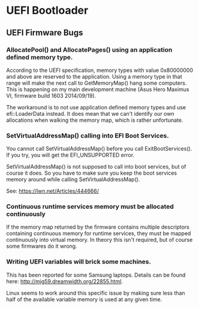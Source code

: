 UEFI Bootloader
===============


UEFI Firmware Bugs
------------------

### AllocatePool() and AllocatePages() using an application defined memory type.

According to the UEFI specification, memory types with value 0x80000000
and above are reserved to the application. Using a memory type in that
range will make the next call to GetMemoryMap() hang some computers. This
is happening on my main development machine (Asus Hero Maximus VI,
firmware build 1603 2014/09/19).

The workaround is to not use application defined memory types and use
efi::LoaderData instead. It does mean that we can't identify our own
allocations when walking the memory map, which is rather unfortunate.


### SetVirtualAddressMap() calling into EFI Boot Services.

You cannot call SetVirtualAddressMap() before you call ExitBootServices().
If you try, you will get the EFI_UNSUPPORTED error.

SetVirtualAddressMap() is not supposed to call into boot services, but
of course it does. So you have to make sure you keep the boot services
memory around while calling SetVirtualAddressMap().

See: https://lwn.net/Articles/444666/


### Continuous runtime services memory must be allocated continuously

If the memory map returned by the firmware contains multiple descriptors
containing continuous memory for runtime services, they must be mapped
continuously into virtual memory. In theory this isn't required, but of
course some firmwares do it wrong.


### Writing UEFI variables will brick some machines.

This has been reported for some Samsung laptops. Details can be found
here: http://mjg59.dreamwidth.org/22855.html.

Linux seems to work around this specific issue by making sure less than
half of the available variable memory is used at any given time.
